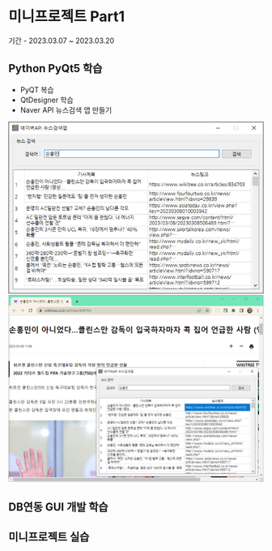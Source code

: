 # 미니프로젝트 Part1
기간 - 2023.03.07 ~ 2023.03.20

## Python PyQt5 학습
- PyQT 복습
- QtDesigner 학습
- Naver API 뉴스검색 앱 만들기

![네이버 뉴스앱](https://raw.githubusercontent.com/SoYoungHW/miniprojects/main/images/navernews.png)
![네이버 뉴스앱](https://raw.githubusercontent.com/SoYoungHW/miniprojects/main/images/naverNews02.png)


## DB연동 GUI 개발 학습

## 미니프로젝트 실습
